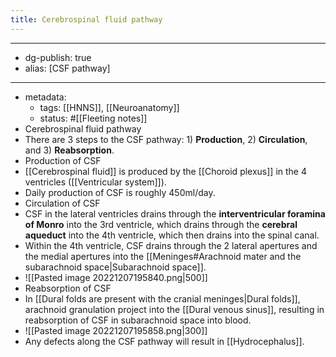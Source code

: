 ```yaml
---
title: Cerebrospinal fluid pathway
---
```


- --
- dg-publish: true
- alias: [CSF pathway]
- --
- metadata:
	- tags: [[HNNS]], [[Neuroanatomy]]
	- status: #[[Fleeting notes]]
- Cerebrospinal fluid pathway
- There are 3 steps to the CSF pathway: 1) **Production**, 2) **Circulation**, and 3) **Reabsorption**.
- Production of CSF
- [[Cerebrospinal fluid]] is produced by the [[Choroid plexus]] in the 4 ventricles ([[Ventricular system]]).
- Daily production of CSF is roughly 450ml/day.
- Circulation of CSF
- CSF in the lateral ventricles drains through the **interventricular foramina of Monro** into the 3rd ventricle, which drains through the **cerebral aqueduct** into the 4th ventricle, which then drains into the spinal canal.
- Within the 4th ventricle, CSF drains through the 2 lateral apertures and the medial apertures into the [[Meninges#Arachnoid mater and the subarachnoid space|Subarachnoid space]].
- ![[Pasted image 20221207195840.png|500]]
- Reabsorption of CSF
- In [[Dural folds are present with the cranial meninges|Dural folds]], arachnoid granulation project into the [[Dural venous sinus]], resulting in reabsorption of CSF in subarachnoid space into blood.
- ![[Pasted image 20221207195858.png|300]]
- Any defects along the CSF pathway will result in [[Hydrocephalus]].